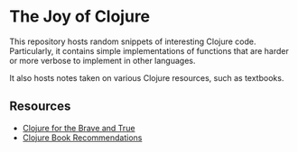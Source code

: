 # The Joy of Clojure

This repository hosts random snippets of interesting Clojure code. Particularly, it contains simple implementations of functions that are harder or more verbose to implement in other languages.   

It also hosts notes taken on various Clojure resources, such as textbooks.

## Resources
- [Clojure for the Brave and True](https://www.braveclojure.com/clojure-for-the-brave-and-true/)
- [Clojure Book Recommendations](https://www.reddit.com/r/Clojure/comments/881mrv/clojure_book_recommendation/)
